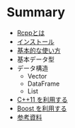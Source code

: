 # Summary

* [Rcppとは](README.md)
* [インストール](install.md)
* [基本的な使い方](basic_usage.md)
* 基本データ型
* データ構造
   * Vector
   * DataFrame
   * List
* [C++11 を利用する](c++11)
* [Boost を利用する](boost)
* [参考資料](references.md)


